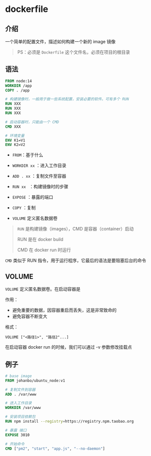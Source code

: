 # dockerfile

## 介绍

一个简单的配置文件，描述如何构建一个新的 image 镜像

> PS：必须是 `Dockerfile` 这个文件名，必须在项目的根目录

## 语法

```dockerfile
FROM node:14
WORKDIR /app
COPY . /app

# 构建镜像时，一般用于做一些系统配置，安装必要的软件。可有多个 RUN
RUN XXX
RUN XXX
RUN XXX

# 启动容器时，只能由一个 CMD
CMD XXX

# 环境变量
ENV K1=V1
ENV K2=V2
```

-   `FROM`：基于什么
-   `WORKDIR xx` ：进入工作目录

-   `ADD . xx` ：复制文件至容器

-   `RUN xx ` ：构建镜像时的步骤

-   `EXPOSE` ：暴露的端口

-   `COPY` ：复制
-   `VOLUME` 定义匿名数据卷

> `RUN` 是构建镜像（images），CMD 是容器（container）启动
>
> RUN 是在 docker build
>
> CMD 在 docker run 时运行

`CMD` 类似于 RUN 指令，用于运行程序，它最后的语法是要阻塞后台的命令

## VOLUME

`VOLUME` 定义匿名数据卷。在启动容器是

作用：

-   避免重要的数据，因容器重启而丢失，这是非常致命的
-   避免容器不断变大

格式：

```shell
VOLUME ["<路径1>", "路径2"...]
```

在启动容器 docker run 的时候，我们可以通过 -v 参数修改挂载点

## 例子

```dockerfile
# base image
FROM johanbo/ubuntu_node:v1

# 复制文件到容器
ADD . /var/www

# 进入工作目录
WORKDIR /var/www

# 安装项目依赖包
RUN npm install --registry=https://registry.npm.taobao.org

# 暴露 端口
EXPOSE 3010

# 开始命令
CMD ["pm2", "start", "app.js", "--no-daemon"]

```
